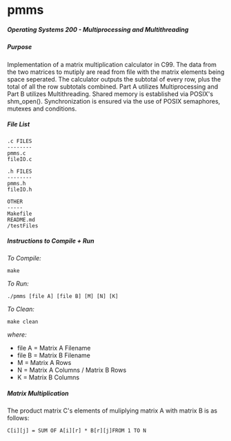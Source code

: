 # pmms

##### Operating Systems 200 - Multiprocessing and Multithreading 

##### Purpose

Implementation of a matrix multiplication calculator in C99. The data from the two matrices to mutiply are read from file with the matrix elements being space seperated. The calculator outputs the subtotal of every row, plus the total of all the row subtotals combined. Part A utilizes Multiprocessing and Part B utilizes Multithreading. Shared memory is established via POSIX's shm_open(). Synchronization is ensured via the use of POSIX semaphores, mutexes and conditions.
 
##### File List

	.c FILES
	--------
	pmms.c
	fileIO.c

	.h FILES
	--------
	pmms.h
	fileIO.h

	OTHER
	-----
	Makefile
	README.md
	/testFiles
	
##### Instructions to Compile + Run

*To Compile:*

	make

*To Run:*

	./pmms [file A] [file B] [M] [N] [K]
	
*To Clean:*

	make clean

*where:*  
  
- file A = Matrix A Filename
- file B = Matrix B Filename
- M = Matrix A Rows
- N = Matrix A Columns / Matrix B Rows
- K = Matrix B Columns	

##### Matrix Multiplication

The product matrix C's elements of muliplying matrix A with matrix B is as follows:

	C[i][j] = SUM OF A[i][r] * B[r][j]FROM 1 TO N
